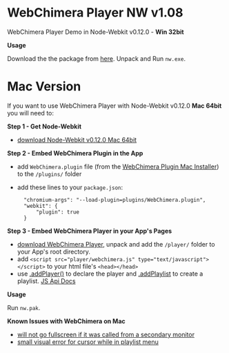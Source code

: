 # WebChimera Player NW v1.08

WebChimera Player Demo in Node-Webkit v0.12.0 - **Win 32bit**

**Usage**

Download the the package from [here](https://github.com/jaruba/WebChimeraPlayerNW/archive/master.zip). Unpack and Run ``nw.exe``.

Mac Version
==============

If you want to use WebChimera Player with Node-Webkit v0.12.0 **Mac 64bit** you will need to:

**Step 1 - Get Node-Webkit**
- [download Node-Webkit v0.12.0 Mac 64bit](http://dl.nwjs.io/v0.12.0/nwjs-v0.12.0-osx-x64.zip)

**Step 2 - Embed WebChimera Plugin in the App**
- add ``WebChimera.plugin`` file (from the [WebChimera Plugin Mac Installer](http://www.webchimera.org/download)) to the ``/plugins/`` folder
- add these lines to your ``package.json``:


        "chromium-args": "--load-plugin=plugins/WebChimera.plugin",
        "webkit": {
            "plugin": true
        }

**Step 3 - Embed WebChimera Player in your App's Pages**
- [download WebChimera Player](https://github.com/jaruba/WebChimeraPlayer/archive/v1.07.zip), unpack and add the ``/player/`` folder to your App's root directory.
- add ``<script src="player/webchimera.js" type="text/javascript"></script>`` to your html file's ``<head></head>``
- use [.addPlayer()](http://wiki.webchimera.org/.addPlayer()) to declare the player and [.addPlaylist](http://wiki.webchimera.org/.addPlaylist()) to create a playlist. [JS Api Docs](http://wiki.webchimera.org/Player_JavaScript_API)

**Usage**

Run ``nw.pak``.

**Known Issues with WebChimera on Mac**

- [will not go fullscreen if it was called from a secondary monitor](https://github.com/RSATom/WebChimera/issues/93)
- [small visual error for cursor while in playlist menu](https://github.com/RSATom/WebChimera/issues/95)
